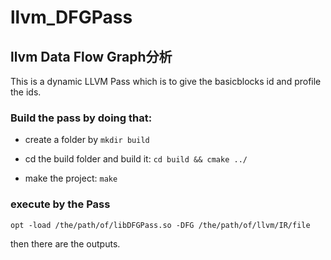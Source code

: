 # llvm_DFGPass
llvm Data Flow Graph分析
---

This is a dynamic LLVM Pass which is to give the basicblocks id and profile the ids.

### Build the pass by doing that:

- create a folder by `mkdir build`

- cd the build folder and build it: `cd build && cmake ../`

- make the project: `make`

### execute by the Pass

`opt -load /the/path/of/libDFGPass.so -DFG /the/path/of/llvm/IR/file`

then there are the outputs.
